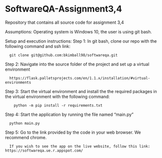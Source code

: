 # SoftwareQA-Assignment3,4
Repository that contains all source code for assignment 3,4

Assumptions: Operating system is Windows 10, the user is using git bash.

Setup and execution instructions:
Step 1: In git bash, clone our repo with the following command and ssh link: 

      git clone git@github.com:bkimball98/softwareqa.git

Step 2: Navigate into the source folder of the project and set up a virtual environment 

      https://flask.palletsprojects.com/en/1.1.x/installation/#virtual-environments

Step 3: Start the virtual environment and install the the required packages in the virtual environment with the following command:

	    python -m pip install -r requirements.txt

Step 4: Start the application by running the file named “main.py”
  
      python main.py
      
Step 5: Go to the link provided by the code in your web browser. We recommend chrome.

      If you wish to see the app on the live website, follow this link: https://softwareqa.ue.r.appspot.com/ 


